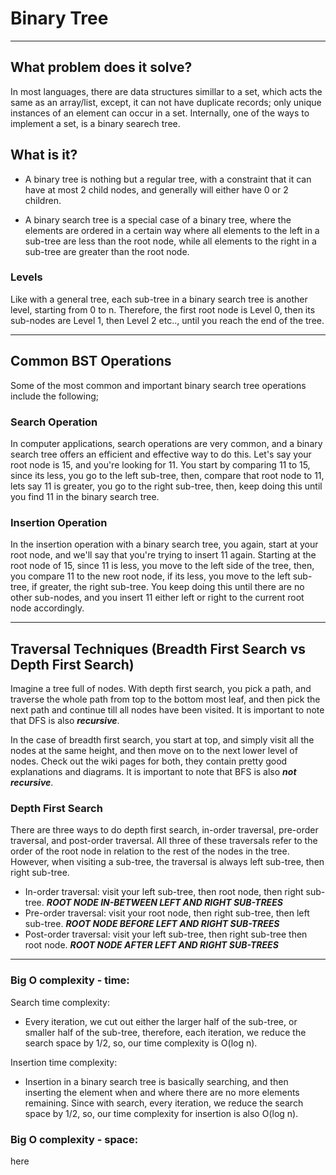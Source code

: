 # Binary Tree

---

## What problem does it solve?

In most languages, there are data structures simillar to a set, which acts the same as an array/list, except, it can not have duplicate records; only unique instances of an element can occur in a set. Internally, one of the ways to implement a set, is a binary searech tree.

## What is it?

- A binary tree is nothing but a regular tree, with a constraint that it can have at most 2 child nodes, and generally will either have 0 or 2 children.

- A binary search tree is a special case of a binary tree, where the elements are ordered in a certain way where all elements to the left in a sub-tree are less than the root node, while all elements to the right in a sub-tree are greater than the root node.

### Levels

Like with a general tree, each sub-tree in a binary search tree is another level, starting from 0 to n. Therefore, the first root node is Level 0, then its sub-nodes are Level 1, then Level 2 etc.., until you reach the end of the tree.

---

## Common BST Operations

Some of the most common and important binary search tree operations include the following;

### Search Operation

In computer applications, search operations are very common, and a binary search tree offers an efficient and effective way to do this. Let's say your root node is 15, and you're looking for 11. You start by comparing 11 to 15, since its less, you go to the left sub-tree, then, compare that root node to 11, lets say 11 is greater, you go to the right sub-tree, then, keep doing this until you find 11 in the binary search tree.

### Insertion Operation

In the insertion operation with a binary search tree, you again, start at your root node, and we'll say that you're trying to insert 11 again. Starting at the root node of 15, since 11 is less, you move to the left side of the tree, then, you compare 11 to the new root node, if its less, you move to the left sub-tree, if greater, the right sub-tree. You keep doing this until there are no other sub-nodes, and you insert 11 either left or right to the current root node accordingly.

---

## Traversal Techniques (Breadth First Search vs Depth First Search)

Imagine a tree full of nodes. With depth first search, you pick a path, and traverse the whole path from top to the bottom most leaf, and then pick the next path and continue till all nodes have been visited. It is important to note that DFS is also _**recursive**_.

In the case of breadth first search, you start at top, and simply visit all the nodes at the same height, and then move on to the next lower level of nodes. Check out the wiki pages for both, they contain pretty good explanations and diagrams. It is important to note that BFS is also _**not recursive**_.

### Depth First Search

There are three ways to do depth first search, in-order traversal, pre-order traversal, and post-order traversal. All three of these traversals refer to the order of the root node in relation to the rest of the nodes in the tree. However, when visiting a sub-tree, the traversal is always left sub-tree, then right sub-tree.

- In-order traversal: visit your left sub-tree, then root node, then right sub-tree. **_ROOT NODE IN-BETWEEN LEFT AND RIGHT SUB-TREES_**
- Pre-order traversal: visit your root node, then right sub-tree, then left sub-tree. **_ROOT NODE BEFORE LEFT AND RIGHT SUB-TREES_**
- Post-order traversal: visit your left sub-tree, then right sub-tree then root node. **_ROOT NODE AFTER LEFT AND RIGHT SUB-TREES_**

---

### Big O complexity - time:

Search time complexity:

- Every iteration, we cut out either the larger half of the sub-tree, or smaller half of the sub-tree, therefore, each iteration, we reduce the search space by 1/2, so, our time complexity is O(log n).

Insertion time complexity:

- Insertion in a binary search tree is basically searching, and then inserting the element when and where there are no more elements remaining. Since with search, every iteration, we reduce the search space by 1/2, so, our time complexity for insertion is also O(log n).

### Big O complexity - space:

here

